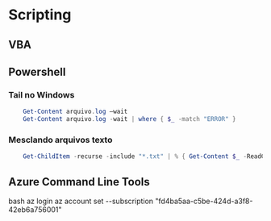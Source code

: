 # Scripting


## VBA


## Powershell

### Tail no Windows

```powershell
    Get-Content arquivo.log –wait
    Get-Content arquivo.log -wait | where { $_ -match "ERROR" }
``` 

### Mesclando arquivos texto

```powershell
    Get-ChildItem -recurse -include "*.txt" | % { Get-Content $_ -ReadCount 0 | Add-Content .combined_files.txt }
```

## Azure Command Line Tools

bash
az login
az account set  --subscription "fd4ba5aa-c5be-424d-a3f8-42eb6a756001"
